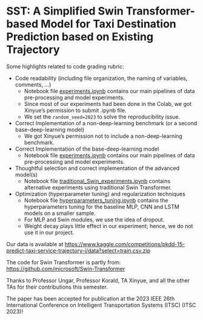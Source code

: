 # SST: A Simplified Swin Transformer-based Model for Taxi Destination Prediction based on Existing Trajectory

Some highlights related to code grading rubric:
+ Code readability (including file organization, the naming of variables, comments, ...)
  + Notebook file [experiments.ipynb](experiments.ipynb) contains our main pipelines of data pre-processing and model experiments.
  + Since most of our experiments had been done in the Colab, we got Xinyue’s permission to submit .ipynb file.
  + We set the `random_seed=2023` to solve the reproducibility issue.
+ Correct Implementation of a non-deep-learning benchmark (or a second base-deep-learning model)
  + We got Xinyue’s permission not to include a non-deep-learning benchmark.
+ Correct Implementation of the base-deep-learning model
  + Notebook file [experiments.ipynb](experiments.ipynb) contains our main pipelines of data pre-processing and model experiments.
+ Thoughtful selection and correct implementation of the advanced model(s)
  + Notebook file [traditional_Swin_experiments.ipynb](traditional_Swin_experiments.ipynb) contains alternative experiments using traditional Swin Transformer.
+ Optimization (hyperparameter tuning) and regularization techniques
  + Notebook file [hyperparameters_tuning.ipynb](hyperparameters_tuning.ipynb) contains the hyperparameters tuning for the baseline MLP, CNN and LSTM models on a smaller sample.
  + For MLP and Swin modules, we use the idea of dropout.
  + Weight decay plays little effect in our experiment; hence, we do not use it in our project.

Our data is available at https://www.kaggle.com/competitions/pkdd-15-predict-taxi-service-trajectory-i/data?select=train.csv.zip

The code for Swin Transformer is partly from: https://github.com/microsoft/Swin-Transformer

Thanks to Professor Ungar, Professor Korald, TA Xinyue, and all the other TAs for their contributions this semester.

The paper has been accepted for publication at the 2023 IEEE 26th International Conference on Intelligent Transportation Systems (ITSC) (ITSC 2023)!
